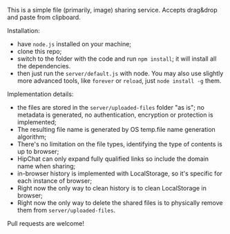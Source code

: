 This is a simple file (primarily, image) sharing service. Accepts drag&drop and
paste from clipboard.

Installation:
- have `node.js` installed on your machine;
- clone this repo;
- switch to the folder with the code and run `npm install`; 
it will install all the dependencies.
- then just run the `server/default.js` with node. You may also use slightly more 
advanced tools, like `forever` or `reload`, just `node install -g` them.

Implementation details:
- the files are stored in the `server/uploaded-files` folder "as is"; no metadata 
is generated, no authentication, encryption or protection is implemented;
- The resulting file name is generated by OS temp.file name generation algorithm;
- There's no limitation on the file types, identifying the type of contents is 
up to browser;
- HipChat can only expand fully qualified links so include the domain name when
sharing;
- in-browser history is implemented with LocalStorage, so it's specific for each
instance of browser;
- Right now the only way to clean history is to clean LocalStorage in browser;
- Right now the only way to delete the shared files is to physically remove them
from `server/uploaded-files`.

Pull requests are welcome!